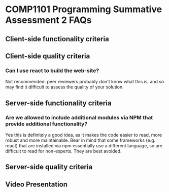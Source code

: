 
# COMP1101 Programming Summative Assessment 2 FAQs

## Client-side functionality criteria


## Client-side quality criteria

### Can I use react to build the web-site?

Not recommended: peer reviewers probably don't know what this is, and so may find it difficult to assess the quality of your solution.


## Server-side functionality criteria

### Are we allowed to include additional modules via NPM that provide additional functionality?

Yes this is definitely a good idea, as it makes the code easier to read, more robust and more maintainable. Bear in mind that some frameworks (e.g. react) that are installed via npm essentially use a different language, so are difficult to read for non-experts. They are best avoided.



## Server-side quality criteria


## Video Presentation

